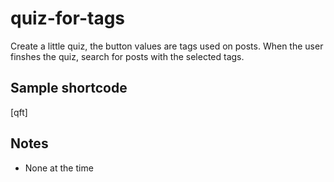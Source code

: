 # quiz-for-tags
Create a little quiz, the button values are tags used on posts. When the user finshes the quiz, search for posts with the selected tags.

## Sample shortcode
[qft]



## Notes
+ None at the time
